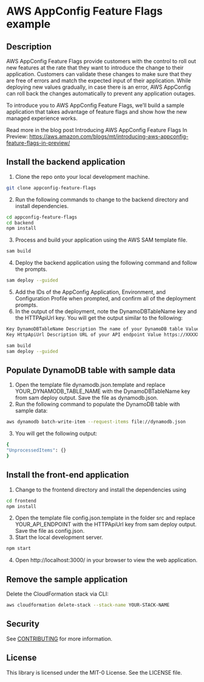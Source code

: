 # AWS AppConfig Feature Flags example

## Description
AWS AppConfig Feature Flags provide customers with the control to roll out new features at the rate that they want to introduce the change to their application. Customers can validate these changes to make sure that they are free of errors and match the expected input of their application. While deploying new values gradually, in case there is an error, AWS AppConfig can roll back the changes automatically to prevent any application outages.

To introduce you to AWS AppConfig Feature Flags, we’ll build a sample application that takes advantage of feature flags and show how the new managed experience works.

Read more in the blog post Introducing AWS AppConfig Feature Flags In Preview: https://aws.amazon.com/blogs/mt/introducing-aws-appconfig-feature-flags-in-preview/

## Install the backend application

1. Clone the repo onto your local development machine.
```bash
git clone appconfig-feature-flags
```
2. Run the following commands to change to the backend directory and install dependencies.
```bash
cd appconfig-feature-flags
cd backend
npm install
```
3. Process and build your application using the AWS SAM template file.
```bash
sam build
```
4. Deploy the backend application using the following command and follow the prompts. 
```bash
sam deploy --guided
```
5. Add the IDs of the AppConfig Application, Environment, and Configuration Profile when prompted, and confirm all of the deployment prompts.
6. In the output of the deployment, note the DynamoDBTableName key and the HTTPApiUrl key. You will get the output similar to the following:
```bash
Key DynamoDBTableName Description The name of your DynamoDB table Value sam-app-DynamoDBTable-XXXXXXXXXXX
Key HttpApiUrl Description URL of your API endpoint Value https://XXXXXXXX.execute-api.XX-XXXXXXXX-1.amazonaws.com
```

```bash
sam build
sam deploy --guided
```

## Populate DynamoDB table with sample data

1. Open the template file dynamodb.json.template and replace YOUR_DYNAMODB_TABLE_NAME with the DynamoDBTableName key from sam deploy output. Save the file as dynamodb.json.
2. Run the following command to populate the DynamoDB table with sample data:
```bash
aws dynamodb batch-write-item --request-items file://dynamodb.json
```
3. You will get the following output:
```bash
{
"UnprocessedItems": {}
}
```

## Install the front-end application

1. Change to the frontend directory and install the dependencies using
```bash
cd frontend
npm install
```
2. Open the template file config.json.template in the folder src and replace YOUR_API_ENDPOINT with the HTTPApiUrl key from sam deploy output. Save the file as config.json.
3. Start the local development server.
```bash
npm start
```
4. Open http://localhost:3000/ in your browser to view the web application.

## Remove the sample application
Delete the CloudFormation stack via CLI:
```bash
aws cloudformation delete-stack --stack-name YOUR-STACK-NAME
```

## Security

See [CONTRIBUTING](CONTRIBUTING.md#security-issue-notifications) for more information.

## License

This library is licensed under the MIT-0 License. See the LICENSE file.